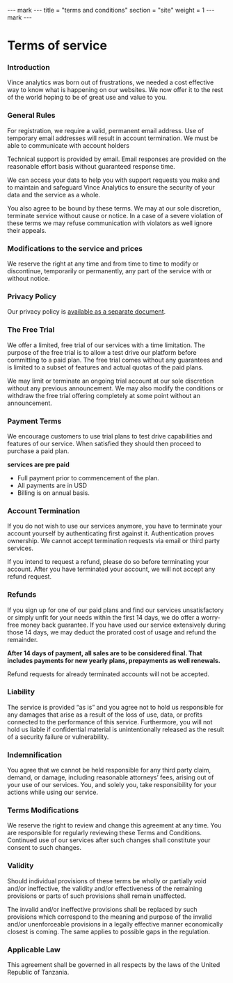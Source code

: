 --- mark ---
title = "terms and conditions"
section = "site"
weight = 1
--- mark ---


# Terms of service

### Introduction

Vince analytics was born out of frustrations, we needed a cost effective way to
know what is happening on our websites. We now offer it to the rest of the world
hoping to be of great use and value to you.


### General Rules

For registration, we require a valid, permanent email address. Use of temporary email addresses will result in account termination. We must be able to communicate with account holders

Technical support is provided by email. Email responses are provided on the reasonable effort basis without guaranteed response time.

We can access your data to help you with support requests you make and to maintain and safeguard Vince Analytics to ensure the security of your data and the service as a whole.

You also agree to be bound by these terms. We may at our sole discretion, terminate service without cause or notice. In a case of a severe violation of these terms we may refuse communication with violators as well ignore their appeals.


### Modifications to the service and prices

We reserve the right at any time and from time to time to modify or discontinue, temporarily or permanently, any part of the service with or without notice.

### Privacy Policy

Our privacy policy is [available as a separate document](/docs/privacy.html).

### The Free Trial

We offer a limited, free trial of our services with a time limitation. The purpose of the free trial is to allow a test drive our platform before committing to a paid plan. The free trial comes without any guarantees and is limited to a subset of features and actual quotas of the paid plans.

We may limit or terminate an ongoing trial account at our sole discretion without any previous announcement. We may also modify the conditions or withdraw the free trial offering completely at some point without an announcement.

### Payment Terms

We encourage customers to use trial plans to test drive capabilities and features of our service.
When satisfied they should then proceed to purchase a paid plan.

**services are pre paid**

- Full payment  prior to commencement of the plan.
- All payments are in USD
- Billing is on annual basis.

### Account Termination

If you do not wish to use our services anymore, you have to terminate your account yourself by authenticating first against it. Authentication proves ownership. We cannot accept termination requests via email or third party services.

If you intend to request a refund, please do so before terminating your account. After you have terminated your account, we will not accept any refund request.


### Refunds

If you sign up for one of our paid plans and find our services unsatisfactory or simply unfit for your needs within the first 14 days, we do offer a worry-free money back guarantee. If you have used our service extensively during those 14 days, we may deduct the prorated cost of usage and refund the remainder.

**After 14 days of payment, all sales are to be considered final. That includes payments for new yearly plans, prepayments as well renewals.**

Refund requests for already terminated accounts will not be accepted.

### Liability

The service is provided “as is” and you agree not to hold us responsible for any damages that arise as a result of the loss of use, data, or profits connected to the performance of this service. Furthermore, you will not hold us liable if confidential material is unintentionally released as the result of a security failure or vulnerability.

### Indemnification

You agree that we cannot be held responsible for any third party claim, demand, or damage, including reasonable attorneys’ fees, arising out of your use of our services. You, and solely you, take responsibility for your actions while using our service.

### Terms Modifications

We reserve the right to review and change this agreement at any time. You are responsible for regularly reviewing these Terms and Conditions. Continued use of our services after such changes shall constitute your consent to such changes.

### Validity

Should individual provisions of these terms be wholly or partially void and/or ineffective, the validity and/or effectiveness of the remaining provisions or parts of such provisions shall remain unaffected.

The invalid and/or ineffective provisions shall be replaced by such provisions which correspond to the meaning and purpose of the invalid and/or unenforceable provisions in a legally effective manner economically closest is coming. The same applies to possible gaps in the regulation.

### Applicable Law

This agreement shall be governed in all respects by the laws of the United Republic
of Tanzania.